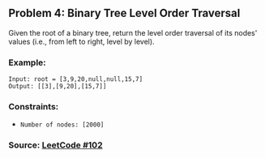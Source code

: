## Problem 4: Binary Tree Level Order Traversal
Given the root of a binary tree, return the level order traversal of its nodes' values (i.e., from left to right, level by level).

### Example:
```
Input: root = [3,9,20,null,null,15,7]
Output: [[3],[9,20],[15,7]]
```

### Constraints:
- `Number of nodes: [2000]`

### Source: [LeetCode #102](https://leetcode.com/problems/binary-tree-level-order-traversal/)
